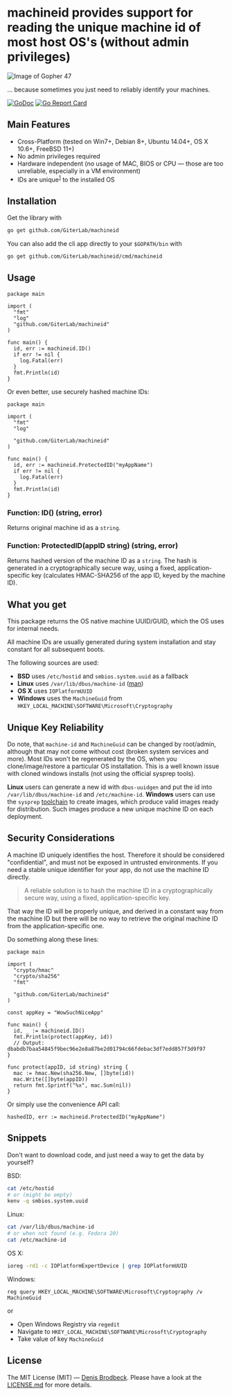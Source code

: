 # machineid provides support for reading the unique machine id of most host OS's (without admin privileges)

![Image of Gopher 47](logo.png)

… because sometimes you just need to reliably identify your machines.

[![GoDoc](https://godoc.org/github.com/GiterLab/machineid?status.svg)](https://godoc.org/github.com/GiterLab/machineid) [![Go Report Card](https://goreportcard.com/badge/github.com/GiterLab/machineid)](https://goreportcard.com/report/github.com/GiterLab/machineid)

## Main Features

* Cross-Platform (tested on Win7+, Debian 8+, Ubuntu 14.04+, OS X 10.6+, FreeBSD 11+)
* No admin privileges required
* Hardware independent (no usage of MAC, BIOS or CPU — those are too unreliable, especially in a VM environment)
* IDs are unique<sup>[1](#unique-key-reliability)</sup> to the installed OS

## Installation

Get the library with

```bash
go get github.com/GiterLab/machineid
```

You can also add the cli app directly to your `$GOPATH/bin` with

```bash
go get github.com/GiterLab/machineid/cmd/machineid
```

## Usage

```golang
package main

import (
  "fmt"
  "log"
  "github.com/GiterLab/machineid"
)

func main() {
  id, err := machineid.ID()
  if err != nil {
    log.Fatal(err)
  }
  fmt.Println(id)
}
```

Or even better, use securely hashed machine IDs:

```golang
package main

import (
  "fmt"
  "log"

  "github.com/GiterLab/machineid"
)

func main() {
  id, err := machineid.ProtectedID("myAppName")
  if err != nil {
    log.Fatal(err)
  }
  fmt.Println(id)
}
```

### Function: ID() (string, error)

Returns original machine id as a `string`.

### Function: ProtectedID(appID string) (string, error)

Returns hashed version of the machine ID as a `string`. The hash is generated in a cryptographically secure way, using a fixed, application-specific key (calculates HMAC-SHA256 of the app ID, keyed by the machine ID).

## What you get

This package returns the OS native machine UUID/GUID, which the OS uses for internal needs.

All machine IDs are usually generated during system installation and stay constant for all subsequent boots.

The following sources are used:

* **BSD** uses `/etc/hostid` and `smbios.system.uuid` as a fallback
* **Linux** uses `/var/lib/dbus/machine-id` ([man](http://man7.org/linux/man-pages/man5/machine-id.5.html))
* **OS X** uses `IOPlatformUUID`
* **Windows** uses the `MachineGuid` from `HKEY_LOCAL_MACHINE\SOFTWARE\Microsoft\Cryptography`

## Unique Key Reliability

Do note, that `machine-id` and `MachineGuid` can be changed by root/admin, although that may not come without cost (broken system services and more).
Most IDs won't be regenerated by the OS, when you clone/image/restore a particular OS installation. This is a well known issue with cloned windows installs (not using the official sysprep tools).

**Linux** users can generate a new id with `dbus-uuidgen` and put the id into `/var/lib/dbus/machine-id` and `/etc/machine-id`.
**Windows** users can use the `sysprep` [toolchain](https://docs.microsoft.com/en-us/windows-hardware/manufacture/desktop/sysprep--generalize--a-windows-installation) to create images, which produce valid images ready for distribution. Such images produce a new unique machine ID on each deployment.

## Security Considerations

A machine ID uniquely identifies the host. Therefore it should be considered "confidential", and must not be exposed in untrusted environments. If you need a stable unique identifier for your app, do not use the machine ID directly.

> A reliable solution is to hash the machine ID in a cryptographically secure way, using a fixed, application-specific key.

That way the ID will be properly unique, and derived in a constant way from the machine ID but there will be no way to retrieve the original machine ID from the application-specific one.

Do something along these lines:

```golang
package main

import (
  "crypto/hmac"
  "crypto/sha256"
  "fmt"

  "github.com/GiterLab/machineid"
)

const appKey = "WowSuchNiceApp"

func main() {
  id, _ := machineid.ID()
  fmt.Println(protect(appKey, id))
  // Output: dbabdb7baa54845f9bec96e2e8a87be2d01794c66fdebac3df7edd857f3d9f97
}

func protect(appID, id string) string {
  mac := hmac.New(sha256.New, []byte(id))
  mac.Write([]byte(appID))
  return fmt.Sprintf("%x", mac.Sum(nil))
}
```

Or simply use the convenience API call:

```golang
hashedID, err := machineid.ProtectedID("myAppName")
```

## Snippets

Don't want to download code, and just need a way to get the data by yourself?

BSD:

```bash
cat /etc/hostid
# or (might be empty)
kenv -q smbios.system.uuid
```

Linux:

```bash
cat /var/lib/dbus/machine-id
# or when not found (e.g. Fedora 20)
cat /etc/machine-id
```

OS X:

```bash
ioreg -rd1 -c IOPlatformExpertDevice | grep IOPlatformUUID
```

Windows:

```batch
reg query HKEY_LOCAL_MACHINE\SOFTWARE\Microsoft\Cryptography /v MachineGuid
```

or

* Open Windows Registry via `regedit`
* Navigate to `HKEY_LOCAL_MACHINE\SOFTWARE\Microsoft\Cryptography`
* Take value of key `MachineGuid`

## License

The MIT License (MIT) — [Denis Brodbeck](https://github.com/denisbrodbeck). Please have a look at the [LICENSE.md](LICENSE.md) for more details.
